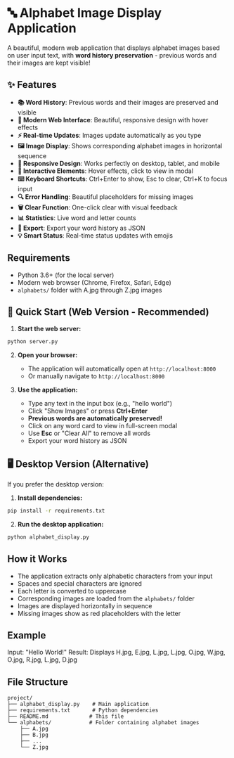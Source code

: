 # 🔤 Alphabet Image Display Application

A beautiful, modern web application that displays alphabet images based on user input text, with **word history preservation** - previous words and their images are kept visible!

## ✨ Features

- **📚 Word History**: Previous words and their images are preserved and visible
- **🎨 Modern Web Interface**: Beautiful, responsive design with hover effects
- **⚡ Real-time Updates**: Images update automatically as you type
- **🖼️ Image Display**: Shows corresponding alphabet images in horizontal sequence
- **📱 Responsive Design**: Works perfectly on desktop, tablet, and mobile
- **🎯 Interactive Elements**: Hover effects, click to view in modal
- **⌨️ Keyboard Shortcuts**: Ctrl+Enter to show, Esc to clear, Ctrl+K to focus input
- **🔍 Error Handling**: Beautiful placeholders for missing images
- **🗑️ Clear Function**: One-click clear with visual feedback
- **📊 Statistics**: Live word and letter counts
- **📁 Export**: Export your word history as JSON
- **💡 Smart Status**: Real-time status updates with emojis

## Requirements

- Python 3.6+ (for the local server)
- Modern web browser (Chrome, Firefox, Safari, Edge)
- `alphabets/` folder with A.jpg through Z.jpg images

## 🚀 Quick Start (Web Version - Recommended)

1. **Start the web server:**
```bash
python server.py
```

2. **Open your browser:**
   - The application will automatically open at `http://localhost:8000`
   - Or manually navigate to `http://localhost:8000`

3. **Use the application:**
   - Type any text in the input box (e.g., "hello world")
   - Click "Show Images" or press **Ctrl+Enter**
   - **Previous words are automatically preserved!**
   - Click on any word card to view in full-screen modal
   - Use **Esc** or "Clear All" to remove all words
   - Export your word history as JSON

## 🖥️ Desktop Version (Alternative)

If you prefer the desktop version:

1. **Install dependencies:**
```bash
pip install -r requirements.txt
```

2. **Run the desktop application:**
```bash
python alphabet_display.py
```

## How it Works

- The application extracts only alphabetic characters from your input
- Spaces and special characters are ignored
- Each letter is converted to uppercase
- Corresponding images are loaded from the `alphabets/` folder
- Images are displayed horizontally in sequence
- Missing images show as red placeholders with the letter

## Example

Input: "Hello World!"
Result: Displays H.jpg, E.jpg, L.jpg, L.jpg, O.jpg, W.jpg, O.jpg, R.jpg, L.jpg, D.jpg

## File Structure

```
project/
├── alphabet_display.py    # Main application
├── requirements.txt       # Python dependencies
├── README.md             # This file
└── alphabets/            # Folder containing alphabet images
    ├── A.jpg
    ├── B.jpg
    ├── ...
    └── Z.jpg
```



